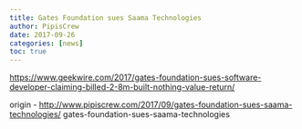 ```yaml
---
title: Gates Foundation sues Saama Technologies
author: PipisCrew
date: 2017-09-26
categories: [news]
toc: true
---
```


https://www.geekwire.com/2017/gates-foundation-sues-software-developer-claiming-billed-2-8m-built-nothing-value-return/

origin - http://www.pipiscrew.com/2017/09/gates-foundation-sues-saama-technologies/ gates-foundation-sues-saama-technologies